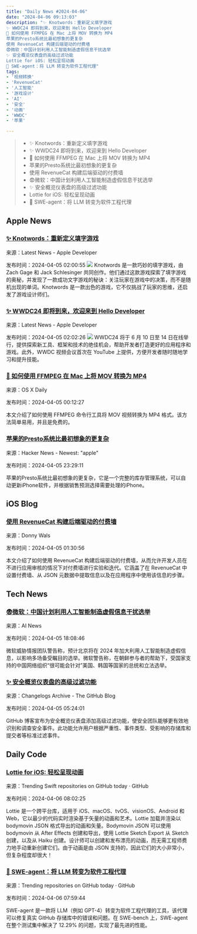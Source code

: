 ```yaml
---
title: "Daily News #2024-04-06"
date: "2024-04-06 09:13:03"
description: "✨ Knotwords：重新定义填字游戏
✨ WWDC24 即将到来，欢迎来到 Hello Developer
🌟 如何使用 FFMPEG 在 Mac 上将 MOV 转换为 MP4
苹果的Presto系统比最初想象的更复杂
使用 RevenueCat 构建后端驱动的付费墙
😨微软：中国计划利用人工智能制造虚假信息干扰选举
✨ 安全概览仪表盘的高级过滤功能
Lottie for iOS: 轻松呈现动画
👋 SWE-agent：将 LLM 转变为软件工程代理"
tags: 
- '视频转换'
- 'RevenueCat'
- '人工智能'
- '游戏设计'
- 'AI'
- '安全'
- '动画'
- 'WWDC'
- '苹果'

---
```


> - ✨ Knotwords：重新定义填字游戏
> - ✨ WWDC24 即将到来，欢迎来到 Hello Developer
> - 🌟 如何使用 FFMPEG 在 Mac 上将 MOV 转换为 MP4
> - 苹果的Presto系统比最初想象的更复杂
> - 使用 RevenueCat 构建后端驱动的付费墙
> - 😨微软：中国计划利用人工智能制造虚假信息干扰选举
> - ✨ 安全概览仪表盘的高级过滤功能
> - Lottie for iOS: 轻松呈现动画
> - 👋 SWE-agent：将 LLM 转变为软件工程代理

## Apple News

### [✨ Knotwords：重新定义填字游戏](https://developer.apple.com/news/?id=ti9czxni)

来源：Latest News - Apple Developer

发布时间：2024-04-05 02:00:55
![](https://devimages-cdn.apple.com/wwdc-services/articles/images/605A1DDF-FA60-4154-9647-CBE8A32B12D0/2048.jpeg)
Knotwords 是一款巧妙的填字游戏，由 Zach Gage 和 Jack Schlesinger 共同创作。他们通过这款游戏探索了填字游戏的奥秘，并发现了一款成功文字游戏的秘诀：关注玩家在游戏中的决策，而不是随机出现的单词。Knotwords 是一款出色的游戏，它不仅挑战了玩家的思维，还启发了游戏设计师们。

### [✨ WWDC24 即将到来，欢迎来到 Hello Developer](https://developer.apple.com/news/?id=c5gcbgrz)

来源：Latest News - Apple Developer

发布时间：2024-04-05 02:02:26
![](https://devimages-cdn.apple.com/wwdc-services/articles/images/B60BB707-B07A-434C-B2E1-455B00F1C484/2048.jpeg)
WWDC24 将于 6 月 10 日至 14 日在线举行，提供探索新工具、框架和技术的绝佳机会，帮助开发者打造更好的应用程序和游戏。此外，WWDC 视频会议首次在 YouTube 上提供，方便开发者随时随地学习和提升技能。

### [🌟 如何使用 FFMPEG 在 Mac 上将 MOV 转换为 MP4](https://osxdaily.com/2024/04/04/how-convert-mov-to-mp4-ffmpeg-mac/)

来源：OS X Daily

发布时间：2024-04-05 00:12:27

本文介绍了如何使用 FFMPEG 命令行工具将 MOV 视频转换为 MP4 格式。该方法简单易用，并且是免费的。

### [苹果的Presto系统比最初想象的更复杂](https://9to5mac.com/2024/04/05/apples-presto-system-in-detail/)

来源：Hacker News - Newest: "apple"

发布时间：2024-04-05 23:29:11

苹果的Presto系统比最初想象的更复杂，它是一个完整的库存管理系统，可以自动更新iPhone软件，并根据销售预测选择需要处理的iPhone。

## iOS Blog

### [使用 RevenueCat 构建后端驱动的付费墙](https://www.donnywals.com/building-a-backend-driven-paywall-with-revenuecat/)

来源：Donny Wals

发布时间：2024-04-05 01:30:56

本文介绍了如何使用 RevenueCat 构建后端驱动的付费墙，从而允许开发人员在不进行应用审核的情况下对付费墙进行实验和迭代。它涵盖了在 RevenueCat 中设置付费墙、从 JSON 元数据中提取信息以及在应用程序中使用该信息的步骤。

## Tech News

### [😨微软：中国计划利用人工智能制造虚假信息干扰选举](https://www.artificialintelligence-news.com/2024/04/05/microsoft-china-plans-disrupt-elections-ai-generated-disinformation/)

来源：AI News

发布时间：2024-04-05 18:08:46

微软威胁情报团队警告称，预计北京将在 2024 年加大利用人工智能制造虚假信息，以影响多场备受瞩目的选举。微软警告称，在朝鲜参与者的帮助下，受国家支持的中国网络组织“很可能会针对”美国、韩国等国家的总统和立法选举。

### [✨ 安全概览仪表盘的高级过滤功能](https://github.blog/changelog/2024-04-04-advanced-filtering-capabilities-for-the-security-overview-dashboard)

来源：Changelogs Archive - The GitHub Blog

发布时间：2024-04-05 05:24:01

GitHub 博客宣布为安全概览仪表盘添加高级过滤功能，使安全团队能够更有效地识别和调查安全事件。此功能允许用户根据严重性、事件类型、受影响的存储库和提交者等标准过滤事件。

## Daily Code

### [Lottie for iOS: 轻松呈现动画](https://github.com/airbnb/lottie-ios)

来源：Trending Swift repositories on GitHub today · GitHub

发布时间：2024-04-06 08:02:25

Lottie 是一个跨平台库，适用于 iOS、macOS、tvOS、visionOS、Android 和 Web，它以最少的代码实时渲染基于矢量的动画和艺术。Lottie 加载并渲染以 bodymovin JSON 格式导出的动画和矢量。Bodymovin JSON 可以使用 bodymovin 从 After Effects 创建和导出，使用 Lottie Sketch Export 从 Sketch 创建，以及从 Haiku 创建。设计师可以创建和发布漂亮的动画，而无需工程师费力地手动重新创建它们。由于动画是由 JSON 支持的，因此它们的大小非常小，但复杂程度却很大！

### [👋 SWE-agent：将 LLM 转变为软件工程代理](https://github.com/princeton-nlp/SWE-agent)

来源：Trending repositories on GitHub today · GitHub

发布时间：2024-04-06 07:59:44

SWE-agent 是一款将 LLM（例如 GPT-4）转变为软件工程代理的工具，该代理可以修复真实 GitHub 存储库中的错误和问题。在 SWE-bench 上，SWE-agent 在整个测试集中解决了 12.29% 的问题，实现了最先进的性能。
